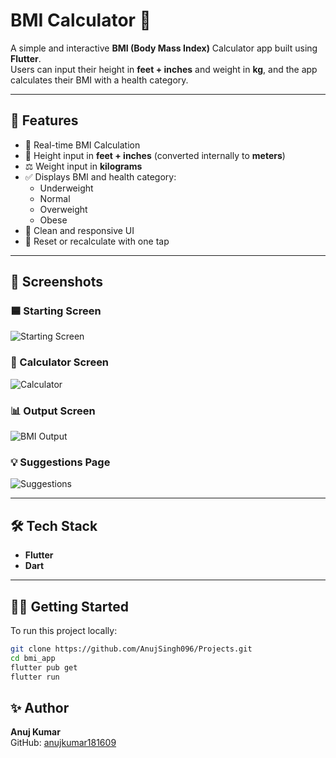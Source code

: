 # BMI Calculator 💪

A simple and interactive **BMI (Body Mass Index)** Calculator app built using **Flutter**.  
Users can input their height in **feet + inches** and weight in **kg**, and the app calculates their BMI with a health category.

---

## 🚀 Features

- 🎯 Real-time BMI Calculation
- 📏 Height input in **feet + inches** (converted internally to **meters**)
- ⚖️ Weight input in **kilograms**
- ✅ Displays BMI and health category:
    - Underweight
    - Normal
    - Overweight
    - Obese
- 📱 Clean and responsive UI
- 🔁 Reset or recalculate with one tap

---

## 📸 Screenshots

### 🟦 Starting Screen
![Starting Screen](assets/screenshots/starting_screen.jpg)

### 🧮 Calculator Screen
![Calculator](assets/screenshots/calculator.jpg)

### 📊 Output Screen
![BMI Output](assets/screenshots/bmi_output.jpg)

### 💡 Suggestions Page
![Suggestions](assets/screenshots/suggestions_page.jpg)

---

## 🛠️ Tech Stack

- **Flutter**
- **Dart**

---

## 🧑‍💻 Getting Started

To run this project locally:

```bash
git clone https://github.com/AnujSingh096/Projects.git
cd bmi_app
flutter pub get
flutter run

```



## ✨ Author

**Anuj Kumar**  
GitHub: [anujkumar181609](https://github.com/anujkumar181609)
